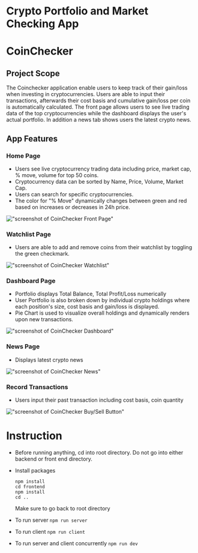 Crypto Portfolio and Market Checking App
=========

# CoinChecker

## Project Scope
The Coinchecker application enable users to keep track of their gain/loss when investing in cryptocurrencies. Users are able to input their 
transactions, afterwards their cost basis and cumulative gain/loss per coin is automatically calculated. The front page allows users to see live trading data of the 
top cryptocurrencies while the dashboard displays the user's actual portfolio. In addition a news tab shows users the latest crypto news.

## App Features


### Home Page
- Users see live cryptocurrency trading data including price, market cap, % move, volume for top 50 coins.
- Cryptocurrency data can be sorted by Name, Price, Volume, Market Cap.
- Users can search for specific cryptocurrencies.
- The color for "% Move" dynamically changes between green and red based on increases or decreases in 24h price.

!["screenshot of CoinChecker Front Page"](https://github.com/Davichavix/CoinChecker/blob/feature/README/docs/CoinChecker_FrontPage.png)

### Watchlist Page
- Users are able to add and remove coins from their watchlist by toggling the green checkmark.

!["screenshot of CoinChecker Watchlist"](https://github.com/Davichavix/CoinChecker/blob/feature/README/docs/Watch_list_screenshot.png)

### Dashboard Page
- Portfolio displays Total Balance, Total Profit/Loss numerically
- User Portfolio is also broken down by individual crypto holdings where each position's size, cost basis and gain/loss is displayed.
- Pie Chart is used to visualize overall holdings and dynamically renders upon new transactions.

!["screenshot of CoinChecker Dashboard"](https://github.com/Davichavix/CoinChecker/blob/feature/README/docs/Crypto_portfolio_dashboard_screenshot.png)

### News Page
- Displays latest crypto news 

!["screenshot of CoinChecker News"](https://github.com/Davichavix/CoinChecker/blob/feature/README/docs/Crypto_news_screenshot.png)

### Record Transactions
- Users input their past transaction including cost basis, coin quantity

!["screenshot of CoinChecker Buy/Sell Button"](https://github.com/Davichavix/CoinChecker/blob/feature/README/docs/Add_Sell_Button_screenshot.png)


# Instruction
* Before running anything, cd into root directory. Do not go into either backend or front end directory.
* Install packages
  ``` 
  npm install 
  cd frontend 
  npm install
  cd ..
  ```
  Make sure to go back to root directory

* To run server
  ` npm run server `
* To run client
  ` npm run client `
* To run server and client concurrently
  ` npm run dev `